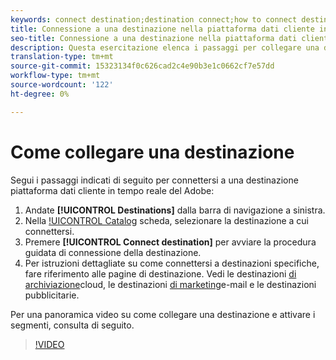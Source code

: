 ```yaml
---
keywords: connect destination;destination connect;how to connect destination
title: Connessione a una destinazione nella piattaforma dati cliente in tempo reale  Adobe
seo-title: Connessione a una destinazione nella piattaforma dati cliente in tempo reale  Adobe
description: Questa esercitazione elenca i passaggi per collegare una destinazione  Adobe Piattaforma dati cliente in tempo reale
translation-type: tm+mt
source-git-commit: 15323134f0c626cad2c4e90b3e1c0662cf7e57dd
workflow-type: tm+mt
source-wordcount: '122'
ht-degree: 0%

---
```



# Come collegare una destinazione

Segui i passaggi indicati di seguito per connettersi a una destinazione  piattaforma dati cliente in tempo reale del Adobe:

1. Andate **[!UICONTROL Destinations]** dalla barra di navigazione a sinistra.
2. Nella [!UICONTROL Catalog](/help/rtcdp/destinations/destinations-workspace.md#catalog) scheda, selezionare la destinazione a cui connettersi.
3. Premere **[!UICONTROL Connect destination]** per avviare la procedura guidata di connessione della destinazione.
4. Per istruzioni dettagliate su come connettersi a destinazioni specifiche, fare riferimento alle pagine di destinazione. Vedi le destinazioni [di archiviazione](/help/rtcdp/destinations/cloud-storage-destinations-workflow.md)cloud, le destinazioni [di marketing](/help/rtcdp/destinations/email-marketing-destinations.md)e-mail e le destinazioni [](/help/rtcdp/destinations/advertising-destinations.md)pubblicitarie.

Per una panoramica video su come collegare una destinazione e attivare i segmenti, consulta di seguito.

>[!VIDEO](https://video.tv.adobe.com/v/29710?quality=12)
